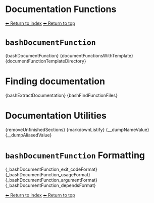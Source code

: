 # Documentation Functions

[⬅ Return to index](index.md)
[⬅ Return to top](../index.md)

# `bashDocumentFunction`

{bashDocumentFunction}
{documentFunctionsWithTemplate}
{documentFunctionTemplateDirectory}

# Finding documentation

{bashExtractDocumentation}
{bashFindFunctionFiles}

# Documentation Utilities

{removeUnfinishedSections}
{markdownListify}
{__dumpNameValue}
{__dumpAliasedValue}

# `bashDocumentFunction` Formatting

{_bashDocumentFunction_exit_codeFormat}
{_bashDocumentFunction_usageFormat}
{_bashDocumentFunction_argumentFormat}
{_bashDocumentFunction_dependsFormat}


[⬅ Return to index](index.md)
[⬅ Return to top](../index.md)